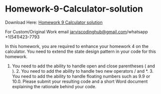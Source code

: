 # Homework-9-Calculator-solution

Download Here: [Homework 9 Calculator solution](https://jarviscodinghub.com/assignment/homework-9-solution/)

For Custom/Original Work email jarviscodinghub@gmail.com/whatsapp +1(541)423-7793

In this homework, you are required to enhance your homework 4 on the calculator. You need to extend the state design pattern in your code for this homework.
1. You need to add the ability to handle open and close parentheses ( and ). 2. You need to add the ability to handle two new operators / and *. 3. You need to add the ability to handle floating numbers such as 9.9 or 10.0.
Please submit your resulting code and a short Word document explaining the rationale behind your code.
